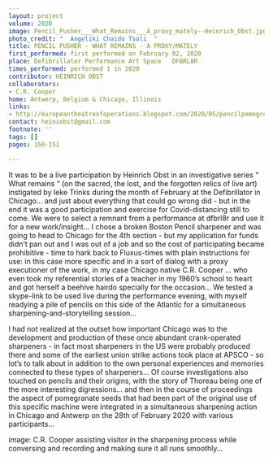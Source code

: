 ```yaml
---
layout: project
volume: 2020
image: Pencil_Pusher___What_Remains___A_proxy_mately--Heinrich_Obst.jpg
photo_credit: "  Angeliki Chaido Tsoli  "
title: PENCIL PUSHER - WHAT REMAINS - A PROXY/MATELY
first_performed: first performed on February 02, 2020
place: Defibrillator Performance Art Space   DFBRL8R
times_performed: performed 1 in 2020
contributor: HEINRICH OBST
collaborators:
- C.R. Cooper
home: Antwerp, Belgium & Chicago, Illinois
links:
- http://europeantheatreofoperations.blogspot.com/2020/05/pencilpomegrenade-beehive.html
contact: heiniobst@gmail.com
footnote: ''
tags: []
pages: 150-151

---
```



It was to be a live participation by Heinrich Obst in an investigative series “ What remains “ (on the sacred, the lost, and the forgotten relics of live art) instigated by Ieke Trinks during the month of February at the Defibrillator in Chicago… and just about everything that could go wrong did - but in the end it was a good participation and exercise for Covid-distancing still to come. We were to select a remnant from a performance at dfbrl8r and use it for a new work/insight… I chose a broken Boston Pencil sharpener and was going to head to Chicago for the 4th section - but my application for funds didn’t pan out and I was out of a job and so the cost of participating became prohibitive - time to hark back to Fluxus-times with plain instructions for use: in this case more specific and in a sort of dialog with a proxy executioner of the work, in my case Chicago native C.R. Cooper … who even took my referential stories of a teacher in my 1960’s school to heart and got herself a beehive hairdo specially for the occasion… We tested a skype-link to be used live during the performance evening, with myself readying a pile of pencils on this side of the Atlantic for a simultaneous sharpening-and-storytelling session… 

I had not realized at the outset how important Chicago was to the development and production of these once abundant crank-operated sharpeners - in fact most sharpeners in the US were probably produced there and some of the earliest union strike actions took place at APSCO - so lot’s to talk about in addition to the own personal experiences and memories connected to these types of sharpeners… Of course investigations also touched on pencils and their origins, with the story of Thoreau being one of the more interesting digressions… and then in the course of proceedings the aspect of pomegranate seeds that had been part of the original use of this specific machine were integrated in a simultaneous sharpening action in Chicago and Antwerp on the 28th of February 2020 with various participants…


image: C.R. Cooper assisting visitor in the sharpening process while conversing and recording and making sure it all runs smoothly… 

